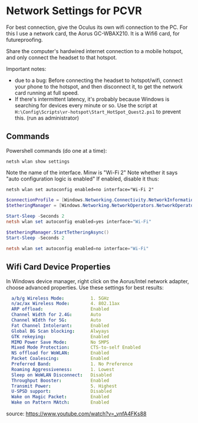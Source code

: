 
Network Settings for PCVR
================================================================================

For best connection, give the Oculus its own wifi connection to the PC. For this I use a network card, the Aorus GC-WBAX210. It is a Wifi6 card, for futureproofing.

Share the computer's hardwired internet connection to a mobile hotspot, and only connect the headset to that hotspot.

Important notes:

  - due to a bug: Before connecting the headset to hotspot/wifi, connect your phone to the hotspot, and then disconnect it, to get the network card running at full speed.
  - If there's intermittent latency, it's probably because Windows is searching for devices every minute or so. Use the script at `H:\Config\Scripts\vr-hotspot\Start_HotSpot_Quest2.ps1` to prevent this. (run as administrator)


Commands
-------------------------------------------------------------------------------

Powershell commands (do one at a time):


`netsh wlan show settings`

Note the name of the interface. Minw is "Wi-Fi 2"
Note whether it says "auto configuration logic is enabled"
If enabled, disable it thus:

`netsh wlan set autoconfig enabled=no interface="Wi-Fi 2"`


```powershell
$connectionProfile = [Windows.Networking.Connectivity.NetworkInformation,Windows.Networking.Connectivity,ContentType=WindowsRuntime]::GetInternetConnectionProfile()
$tetheringManager = [Windows.Networking.NetworkOperators.NetworkOperatorTetheringManager,Windows.Networking.NetworkOperators,ContentType=WindowsRuntime]::CreateFromConnectionProfile($connectionProfile)
 
Start-Sleep -Seconds 2
netsh wlan set autoconfig enabled=yes interface="Wi-Fi"

$tetheringManager.StartTetheringAsync()
Start-Sleep -Seconds 2

netsh wlan set autoconfig enabled=no interface="Wi-Fi"
```


## Wifi Card Device Properties

In Windows device manager, right click on the Aorus/Intel network adapter, choose advanced properties. Use these settings for best results:

```yaml
  a/b/g Wireless Mode:          1. 5GHz
  n/ac/ax Wireless Mode:        4. 802.11ax
  ARP offload:                  Enabled
  Channel Width for 2.4G:       Auto
  Channel WIdth for 5G:         Auto
  Fat Channel Intolerant:       Enabled
  Global BG Scan blocking:      Alwyays
  GTK rekeying:                 Enabled
  MIMO Power Save Mode:         No SMPS
  Mixed Mode Protection:        CTS-to-self Enabled
  NS offload for WoWLAN:        Enabled
  Packet Coalescing:            Enabled
  Preferred Band:               1. No Preference
  Roaming Aggressiveness:       1. Lowest
  Sleep on WoWLAN Disconnect:   Disabled
  Throughput Booster:           Enabled
  Transmit Power:               5. Highest
  U-SPSD support:               Disabled
  Wake on Magic Packet:         Enabled
  Wake on Pattern MAtch:        Enabled
```

source: <https://www.youtube.com/watch?v=_vnfA4FKs88>
